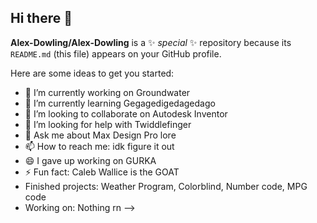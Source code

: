 ## Hi there 👋


**Alex-Dowling/Alex-Dowling** is a ✨ _special_ ✨ repository because its `README.md` (this file) appears on your GitHub profile.

Here are some ideas to get you started:

- 🔭 I’m currently working on Groundwater
- 🌱 I’m currently learning Gegagedigedagedago
- 👯 I’m looking to collaborate on Autodesk Inventor
- 🤔 I’m looking for help with Twiddlefinger
- 💬 Ask me about Max Design Pro lore
- 📫 How to reach me: idk figure it out
- 😄 I gave up working on GURKA
- ⚡ Fun fact: Caleb Wallice is the GOAT
- Finished projects: Weather Program, Colorblind, Number code, MPG code
- Working on: Nothing rn
-->
